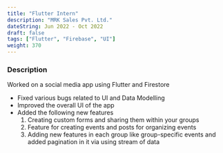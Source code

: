 ```yaml
---
title: "Flutter Intern"
description: "MRK Sales Pvt. Ltd."
dateString: Jun 2022 - Oct 2022
draft: false
tags: ["Flutter", "Firebase", "UI"]
weight: 370
--- 
```


### Description

Worked on a social media app using Flutter and Firestore
- Fixed various bugs related to UI and Data Modelling
- Improved the overall UI of the app
- Added the following new features
    1. Creating custom forms and sharing them within your groups
    2. Feature for creating events and posts for organizing events 
    3. Adding new features in each group like group-specific events and added pagination in it via using stream of data